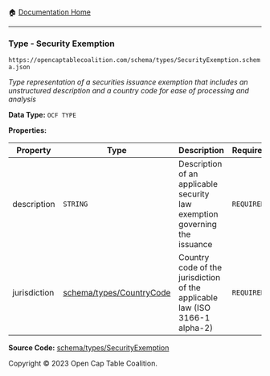 :house: [Documentation Home](/README.md)

---

### Type - Security Exemption

`https://opencaptablecoalition.com/schema/types/SecurityExemption.schema.json`

_Type representation of a securities issuance exemption that includes an unstructured description and a country code for ease of processing and analysis_

**Data Type:** `OCF TYPE`

**Properties:**

| Property     | Type                                                          | Description                                                                 | Required   |
| ------------ | ------------------------------------------------------------- | --------------------------------------------------------------------------- | ---------- |
| description  | `STRING`                                                      | Description of an applicable security law exemption governing the issuance  | `REQUIRED` |
| jurisdiction | [schema/types/CountryCode](/docs/schema/types/CountryCode.md) | Country code of the jurisdiction of the applicable law (ISO 3166-1 alpha-2) | `REQUIRED` |

**Source Code:** [schema/types/SecurityExemption](/schema/types/SecurityExemption.schema.json)

Copyright © 2023 Open Cap Table Coalition.
